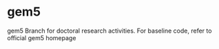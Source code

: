 # gem5
gem5 Branch for doctoral research activities. For baseline code, refer to official gem5 homepage
